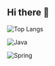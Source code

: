 ## Hi there 👋


![Top Langs](https://github-readme-stats.vercel.app/api/top-langs/?username=Priorpeice&layout=compact)


![Java](https://img.shields.io/badge/Java-EE2E24.svg?&style=for-the-badge&logo=Java&logoColor=black)

![Spring](https://img.shields.io/badge/Spring-6DB33F.svg?&style=for-the-badge&logo=Spring&logoColor=black)

